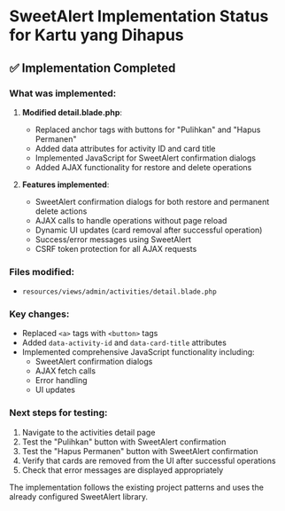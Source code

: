 # SweetAlert Implementation Status for Kartu yang Dihapus

## ✅ Implementation Completed

### What was implemented:
1. **Modified detail.blade.php**:
   - Replaced anchor tags with buttons for "Pulihkan" and "Hapus Permanen"
   - Added data attributes for activity ID and card title
   - Implemented JavaScript for SweetAlert confirmation dialogs
   - Added AJAX functionality for restore and delete operations

2. **Features implemented**:
   - SweetAlert confirmation dialogs for both restore and permanent delete actions
   - AJAX calls to handle operations without page reload
   - Dynamic UI updates (card removal after successful operation)
   - Success/error messages using SweetAlert
   - CSRF token protection for all AJAX requests

### Files modified:
- `resources/views/admin/activities/detail.blade.php`

### Key changes:
- Replaced `<a>` tags with `<button>` tags
- Added `data-activity-id` and `data-card-title` attributes
- Implemented comprehensive JavaScript functionality including:
  - SweetAlert confirmation dialogs
  - AJAX fetch calls
  - Error handling
  - UI updates

### Next steps for testing:
1. Navigate to the activities detail page
2. Test the "Pulihkan" button with SweetAlert confirmation
3. Test the "Hapus Permanen" button with SweetAlert confirmation
4. Verify that cards are removed from the UI after successful operations
5. Check that error messages are displayed appropriately

The implementation follows the existing project patterns and uses the already configured SweetAlert library.
